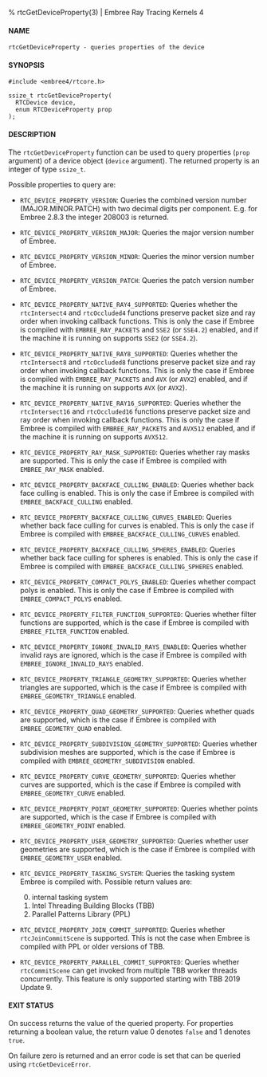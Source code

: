 % rtcGetDeviceProperty(3) | Embree Ray Tracing Kernels 4

#### NAME

    rtcGetDeviceProperty - queries properties of the device

#### SYNOPSIS

    #include <embree4/rtcore.h>

    ssize_t rtcGetDeviceProperty(
      RTCDevice device,
      enum RTCDeviceProperty prop
    );

#### DESCRIPTION

The `rtcGetDeviceProperty` function can be used to query properties
(`prop` argument) of a device object (`device` argument). The returned
property is an integer of type `ssize_t`.

Possible properties to query are:

+   `RTC_DEVICE_PROPERTY_VERSION`: Queries the combined version number
    (MAJOR.MINOR.PATCH) with two decimal digits per component. E.g. for
    Embree 2.8.3 the integer 208003 is returned.
    
+   `RTC_DEVICE_PROPERTY_VERSION_MAJOR`: Queries the major version
    number of Embree.
  
+   `RTC_DEVICE_PROPERTY_VERSION_MINOR`: Queries the minor version
    number of Embree.

+   `RTC_DEVICE_PROPERTY_VERSION_PATCH`: Queries the patch version
    number of Embree.

+   `RTC_DEVICE_PROPERTY_NATIVE_RAY4_SUPPORTED`: Queries whether the
    `rtcIntersect4` and `rtcOccluded4` functions preserve packet size
    and ray order when invoking callback functions. This is only the
    case if Embree is compiled with `EMBREE_RAY_PACKETS` and `SSE2`
    (or `SSE4.2`) enabled, and if the machine it is running on
    supports `SSE2` (or `SSE4.2`).

+   `RTC_DEVICE_PROPERTY_NATIVE_RAY8_SUPPORTED`: Queries whether the
    `rtcIntersect8` and `rtcOccluded8` functions preserve packet size
    and ray order when invoking callback functions. This is only the
    case if Embree is compiled with `EMBREE_RAY_PACKETS` and `AVX`
    (or `AVX2`) enabled, and if the machine it is running on supports
    `AVX` (or `AVX2`).

+   `RTC_DEVICE_PROPERTY_NATIVE_RAY16_SUPPORTED`: Queries whether the
    `rtcIntersect16` and `rtcOccluded16` functions preserve packet
    size and ray order when invoking callback functions. This is only
    the case if Embree is compiled with `EMBREE_RAY_PACKETS` and
    `AVX512` enabled, and if the machine it is
    running on supports `AVX512`.

+   `RTC_DEVICE_PROPERTY_RAY_MASK_SUPPORTED`: Queries whether ray masks
    are supported. This is only the case if Embree is compiled with
    `EMBREE_RAY_MASK` enabled.

+   `RTC_DEVICE_PROPERTY_BACKFACE_CULLING_ENABLED`: Queries whether
    back face culling is enabled. This is only the case if Embree is
    compiled with `EMBREE_BACKFACE_CULLING` enabled.

+   `RTC_DEVICE_PROPERTY_BACKFACE_CULLING_CURVES_ENABLED`: Queries whether
    back face culling for curves is enabled. This is only the case if Embree is
    compiled with `EMBREE_BACKFACE_CULLING_CURVES` enabled.

+   `RTC_DEVICE_PROPERTY_BACKFACE_CULLING_SPHERES_ENABLED`: Queries whether
    back face culling for spheres is enabled. This is only the case if Embree is
    compiled with `EMBREE_BACKFACE_CULLING_SPHERES` enabled.

+   `RTC_DEVICE_PROPERTY_COMPACT_POLYS_ENABLED`: Queries whether
    compact polys is enabled. This is only the case if Embree is
    compiled with `EMBREE_COMPACT_POLYS` enabled.

+   `RTC_DEVICE_PROPERTY_FILTER_FUNCTION_SUPPORTED`: Queries whether
    filter functions are supported, which is the case if Embree is
    compiled with `EMBREE_FILTER_FUNCTION` enabled.

+   `RTC_DEVICE_PROPERTY_IGNORE_INVALID_RAYS_ENABLED`: Queries whether
    invalid rays are ignored, which is the case if Embree is compiled
    with `EMBREE_IGNORE_INVALID_RAYS` enabled.

+   `RTC_DEVICE_PROPERTY_TRIANGLE_GEOMETRY_SUPPORTED`: Queries whether
    triangles are supported, which is the case if Embree is compiled
    with `EMBREE_GEOMETRY_TRIANGLE` enabled.

+   `RTC_DEVICE_PROPERTY_QUAD_GEOMETRY_SUPPORTED`: Queries whether
    quads are supported, which is the case if Embree is compiled
    with `EMBREE_GEOMETRY_QUAD` enabled.

+   `RTC_DEVICE_PROPERTY_SUBDIVISION_GEOMETRY_SUPPORTED`: Queries
    whether subdivision meshes are supported, which is the case if
    Embree is compiled with `EMBREE_GEOMETRY_SUBDIVISION` enabled.

+   `RTC_DEVICE_PROPERTY_CURVE_GEOMETRY_SUPPORTED`: Queries whether
    curves are supported, which is the case if Embree is compiled
    with `EMBREE_GEOMETRY_CURVE` enabled.

+   `RTC_DEVICE_PROPERTY_POINT_GEOMETRY_SUPPORTED`: Queries whether
    points are supported, which is the case if Embree is compiled
    with `EMBREE_GEOMETRY_POINT` enabled.

+   `RTC_DEVICE_PROPERTY_USER_GEOMETRY_SUPPORTED`: Queries whether user
    geometries are supported, which is the case if Embree is compiled
    with `EMBREE_GEOMETRY_USER` enabled.

+   `RTC_DEVICE_PROPERTY_TASKING_SYSTEM`: Queries the tasking system
    Embree is compiled with. Possible return values are:

    0. internal tasking system
    1. Intel Threading Building Blocks (TBB)
    2. Parallel Patterns Library (PPL)

+   `RTC_DEVICE_PROPERTY_JOIN_COMMIT_SUPPORTED`: Queries whether
    `rtcJoinCommitScene` is supported. This is not the case when Embree is
    compiled with PPL or older versions of TBB.

+   `RTC_DEVICE_PROPERTY_PARALLEL_COMMIT_SUPPORTED`: Queries whether
    `rtcCommitScene` can get invoked from multiple TBB worker threads
    concurrently. This feature is only supported starting with TBB 2019 Update 9.

#### EXIT STATUS

On success returns the value of the queried property. For properties
returning a boolean value, the return value 0 denotes `false` and 1
denotes `true`.

On failure zero is returned and an error code is set that can be
queried using `rtcGetDeviceError`.
